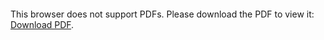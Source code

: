 <object data="christ-in-song/CIS1908pdfs/743.pdf" type="application/pdf" width="100%" height="1024px">
    <embed src="christ-in-song/CIS1908pdfs/743.pdf">
        <p>This browser does not support PDFs. Please download the PDF to view it: <a href="christ-in-song/CIS1908pdfs/743.pdf">Download PDF</a>.</p>
    </embed>
</object>
